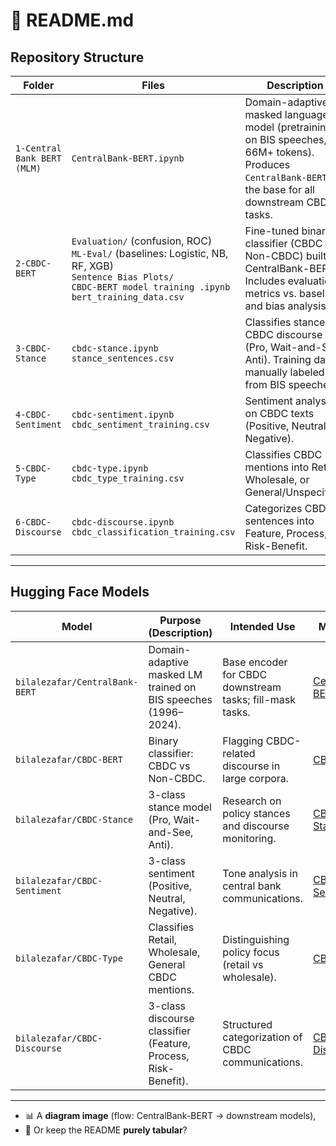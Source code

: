 # 📘 README.md

## Repository Structure

| **Folder**                  | **Files**                                                                                                                                                                          | **Description**                                                                                                                                        |
| --------------------------- | ---------------------------------------------------------------------------------------------------------------------------------------------------------------------------------- | ------------------------------------------------------------------------------------------------------------------------------------------------------ |
| `1-Central Bank BERT (MLM)` | `CentralBank-BERT.ipynb`                                                                                                                                                           | Domain-adaptive masked language model (pretraining on BIS speeches, 66M+ tokens). Produces `CentralBank-BERT`, the base for all downstream CBDC tasks. |
| `2-CBDC-BERT`               | `Evaluation/` (confusion, ROC) <br> `ML-Eval/` (baselines: Logistic, NB, RF, XGB) <br> `Sentence Bias Plots/` <br> `CBDC-BERT model training .ipynb` <br> `bert_training_data.csv` | Fine-tuned binary classifier (CBDC vs. Non-CBDC) built on CentralBank-BERT. Includes evaluation metrics vs. baselines and bias analysis.               |
| `3-CBDC-Stance`             | `cbdc-stance.ipynb` <br> `stance_sentences.csv`                                                                                                                                    | Classifies stance in CBDC discourse (Pro, Wait-and-See, Anti). Training data manually labeled from BIS speeches.                                       |
| `4-CBDC-Sentiment`          | `cbdc-sentiment.ipynb` <br> `cbdc_sentiment_training.csv`                                                                                                                          | Sentiment analysis on CBDC texts (Positive, Neutral, Negative).                                                                                        |
| `5-CBDC-Type`               | `cbdc-type.ipynb` <br> `cbdc_type_training.csv`                                                                                                                                    | Classifies CBDC mentions into Retail, Wholesale, or General/Unspecified.                                                                               |
| `6-CBDC-Discourse`          | `cbdc-discourse.ipynb` <br> `cbdc_classification_training.csv`                                                                                                                     | Categorizes CBDC sentences into Feature, Process, or Risk-Benefit.                                                                                     |

---

## Hugging Face Models

| **Model**                      | **Purpose (Description)**                                      | **Intended Use**                                         | **Model Link**                                                          |
| ------------------------------ | -------------------------------------------------------------- | -------------------------------------------------------- | ----------------------------------------------------------------------- |
| `bilalezafar/CentralBank-BERT` | Domain-adaptive masked LM trained on BIS speeches (1996–2024). | Base encoder for CBDC downstream tasks; fill-mask tasks. | [CentralBank-BERT](https://huggingface.co/bilalezafar/CentralBank-BERT) |
| `bilalezafar/CBDC-BERT`        | Binary classifier: CBDC vs Non-CBDC.                           | Flagging CBDC-related discourse in large corpora.        | [CBDC-BERT](https://huggingface.co/bilalezafar/CBDC-BERT)               |
| `bilalezafar/CBDC-Stance`      | 3-class stance model (Pro, Wait-and-See, Anti).                | Research on policy stances and discourse monitoring.     | [CBDC-Stance](https://huggingface.co/bilalezafar/CBDC-Stance)           |
| `bilalezafar/CBDC-Sentiment`   | 3-class sentiment (Positive, Neutral, Negative).               | Tone analysis in central bank communications.            | [CBDC-Sentiment](https://huggingface.co/bilalezafar/CBDC-Sentiment)     |
| `bilalezafar/CBDC-Type`        | Classifies Retail, Wholesale, General CBDC mentions.           | Distinguishing policy focus (retail vs wholesale).       | [CBDC-Type](https://huggingface.co/bilalezafar/CBDC-Type)               |
| `bilalezafar/CBDC-Discourse`   | 3-class discourse classifier (Feature, Process, Risk-Benefit). | Structured categorization of CBDC communications.        | [CBDC-Discourse](https://huggingface.co/bilalezafar/CBDC-Discourse)     |

---
* 📊 A **diagram image** (flow: CentralBank-BERT → downstream models),
* 📌 Or keep the README **purely tabular**?
